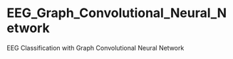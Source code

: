 # EEG_Graph_Convolutional_Neural_Network
EEG Classification with Graph Convolutional Neural Network
